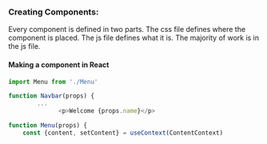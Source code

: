 ### Creating Components:

Every component is defined in two parts. The css file defines where the component is placed. The js file defines what it is. The majority of work is in the js file. 

#### Making a component in React

```javascript
import Menu from './Menu'
```


```javascript
function Navbar(props) {
        ...
              <p>Welcome {props.name}</p>
```


```javascript
function Menu(props) {
    const {content, setContent} = useContext(ContentContext)
```


